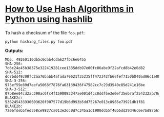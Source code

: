 # [How to Use Hash Algorithms in Python using hashlib](https://www.thepythoncode.com/article/hashing-functions-in-python-using-hashlib)
To hash a checksum of the file `foo.pdf`:
    
    python hashing_files.py foo.pdf
    
**Outputs:**
    
    MD5: 49260116db5c6dab4cda627fbc6e6455
    SHA-256: 7d6c24e45b38375e322419281cee1335ddb97e00fc86abe9f22afcd8b42e6d82
    SHA-512: dd7bdd49300fc2aa76babb4afada70621f35235ff472342fb6efef7150b840ad06c1e081fa20469fc4801139939ce18a3c891f4ca15a45e31d487160b2e6f22e
    SHA-3-256: 975ef59e80d7eefa5068f7876fa63139436f47582cc7c29d3540c85d241e16be
    SHA-3-512: 07b8ee04cd2ac390ac6fc4f1598083347ae001d4cc8ddf6e3e0ef35eb7af254232ab70d8105f5b11af704770de81a15f7895499ee8a86a2479352627dac0b594
    BLAKE2c: 536245433930603620f007577d19b6d993b5dd75267e013c8965e73921db1f81
    BLAKE2b: 726bfdeb5fed358ce9827ca013e2dc0d7c34ba1d1900ddb5f46b5dd29d46c6e7bd87b610ea8e290765c3aac4d44ddea01d14e5073b8c743c67cd1da1ecdcef01
    